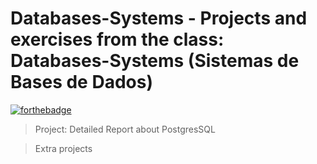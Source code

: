 # Databases-Systems - Projects and exercises from the class: Databases-Systems (Sistemas de Bases de Dados)

[![forthebadge](http://forthebadge.com/images/badges/built-with-love.svg)](http://forthebadge.com)

> Project: Detailed Report about PostgresSQL

> Extra projects

